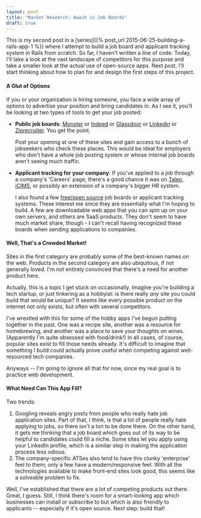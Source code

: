 ```yaml
---
layout: post
title: "Market Research: Awash in Job Boards"
draft: true
---
```

This is my second post in a [series]({% post_url 2015-06-25-building-a-rails-app-1 %}) where I attempt to build a job board and applicant tracking system in Rails from scratch. So far, I haven't written a line of code. Today, I'll take a look at the vast landscape of competitors for this purpose and take a smaller look at the actual use of open-source apps. Next post, I'll start thinking about how to plan for and design the first steps of this project.

#### A Glut of Options
If you or your organization is hiring someone, you face a wide array of options to advertise your position and bring candidates in. As I see it, you'll be looking at two types of tools to get your job posted:

* __Public job boards__: [Monster](http://www.monster.com/) or [Indeed](http://www.indeed.com/) or [Glassdoor](http://www.glassdoor.com/index.htm) or [Linkedin](https://www.linkedin.com/job/home) or [Ziprecruiter](https://www.ziprecruiter.com/). You get the point.
    
    Post your opening at one of these sites and gain access to a bunch of jobseekers who check these places. This would be ideal for employers who don't have a whole job posting system or whose internal job boards aren't seeing much traffic.

* __Applicant tracking for your company__: If you've applied to a job through a company's 'Careers' page, there's a good chance it was on [Taleo](https://en.wikipedia.org/wiki/Taleo), [iCIMS](https://en.wikipedia.org/wiki/ICIMS), or possibly an extension of a company's bigger HR system.

    I also found a few [free/open source](http://blog.capterra.com/top-8-freeopen-source-applicant-tracking-software-solutions/) job boards or applicant tracking systems. These interest me since they are essentially what I'm hoping to build. A few are downloadable web apps that you can spin up on your own servers, and others are SaaS products. They don't seem to have much market share, though - I can't recall having recognized these boards when sending applications to companies.

#### Well, That's a Crowded Market!

Sites in the first category are probably some of the best-known names on the web. Products in the second category are also ubiquitous, if not generally loved. I'm not entirely convinced that there's a need for another product here.

Actually, this is a topic I get stuck on occasionally. Imagine you're building a tech startup, or just tinkering as a hobbyist: is there really _any_ site you could build that would be unique? It seems like every possible product on the internet not only exists, but often with several competitors.

I've wrestled with this for some of the hobby apps I've begun putting together in the past. One was a recipe site, another was a resource for homebrewing, and another was a place to save your thoughts on wines. (Apparently I'm quite obsessed with food/drink!) In all cases, of course, popular sites exist to fill those needs already. It's difficult to imagine that something I build could actually prove useful when competing against well-resourced tech companies.

Anyways -- I'm going to ignore all that for now, since my real goal is to practice web development.

#### What Need Can This App Fill?

Two trends:

1. Googling reveals angry posts from people who really hate job application sites. Part of that, I think, is that a lot of people really hate applying to jobs, so there isn't a ton to be done there. On the other hand, it gets me thinking that a job board which goes out of its way to be helpful to candidates could fill a niche. Some sites let you apply using your LinkedIn profile, which is a similar step in making the application process less odious.
2. The company-specific ATSes also tend to have this clunky 'enterprise' feel to them; only a few have a modern/responsive feel. With all the technologies available to make front-end sites look good, this seems like a solveable problem to fix.

Well, I've established that there are a lot of competing products out there. Great, I guess. Still, I think there's room for a smart-looking app which businesses can install or subscribe to but which is also friendly to applicants -- especially if it's open source. Next step: build that! 
